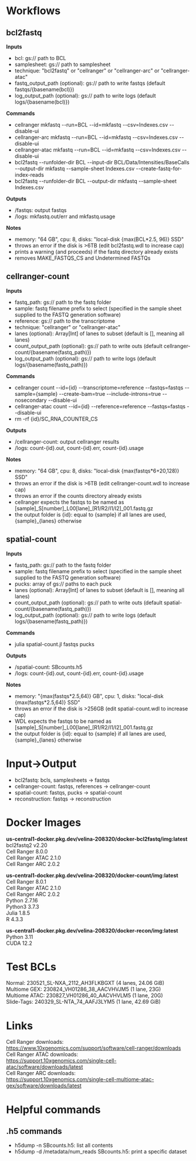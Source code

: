Workflows
=========

bcl2fastq
---------

**Inputs**  
* bcl: gs:// path to BCL  
* samplesheet: gs:// path to samplesheet  
* technique: "bcl2fastq" or "cellranger" or "cellranger-arc" or "cellranger-atac"
* fastq_output_path (optional): gs:// path to write fastqs (default fastqs/{basename(bcl)})  
* log_output_path (optional): gs:// path to write logs (default logs/{basename(bcl)})

**Commands**  
* cellranger mkfastq --run=BCL --id=mkfastq --csv=Indexes.csv --disable-ui  
* cellranger-arc mkfastq --run=BCL --id=mkfastq --csv=Indexes.csv --disable-ui  
* cellranger-atac mkfastq --run=BCL --id=mkfastq --csv=Indexes.csv --disable-ui
* bcl2fastq --runfolder-dir BCL --input-dir BCL/Data/Intensities/BaseCalls --output-dir mkfastq --sample-sheet Indexes.csv --create-fastq-for-index-reads
* bcl2fastq --runfolder-dir BCL --output-dir mkfastq --sample-sheet Indexes.csv  

**Outputs**  
* /fastqs: output fastqs  
* /logs: mkfastq.out/err and mkfastq.usage

**Notes**
* memory: "64 GB", cpu: 8, disks: "local-disk {max(BCL*2.5, 96)} SSD"  
* throws an error if the disk is >6TB (edit bcl2fastq.wdl to increase cap)  
* prints a warning (and proceeds) if the fastq directory already exists
* removes MAKE_FASTQS_CS and Undetermined FASTQs

cellranger-count
----------------

**Inputs**  
* fastq_path: gs:// path to the fastq folder  
* sample: fastq filename prefix to select (specified in the sample sheet supplied to the FASTQ generation software)  
* reference: gs:// path to the transcriptome  
* technique: "cellranger" or "cellranger-atac"  
* lanes (optional): Array[Int] of lanes to subset (default is [], meaning all lanes)  
* count_output_path (optional): gs:// path to write outs (default cellranger-count/{basename(fastq_path)})  
* log_output_path (optional): gs:// path to write logs (default logs/{basename(fastq_path)})

**Commands**  
* cellranger count --id={id} --transcriptome=reference --fastqs=fastqs --sample={sample} --create-bam=true --include-introns=true --nosecondary --disable-ui  
* cellranger-atac count --id={id} --reference=reference --fastqs=fastqs --disable-ui  
* rm -rf {id}/SC_RNA_COUNTER_CS

**Outputs**  
* /cellranger-count: output cellranger results  
* /logs: count-{id}.out, count-{id}.err, count-{id}.usage  

**Notes**
* memory: "64 GB", cpu: 8, disks: "local-disk {max(fastqs\*6+20,128)} SSD"  
* throws an error if the disk is >6TB (edit cellranger-count.wdl to increase cap)
* throws an error if the counts directory already exists
* cellranger expects the fastqs to be named as [sample]\_S[number]\_L00[lane]\_[R1/R2/I1/I2]\_001.fastq.gz
* the output folder is {id}: equal to {sample} if all lanes are used, {sample}_{lanes} otherwise

spatial-count
----------------

**Inputs**  
* fastq_path: gs:// path to the fastq folder  
* sample: fastq filename prefix to select (specified in the sample sheet supplied to the FASTQ generation software)  
* pucks: array of gs:// paths to each puck  
* lanes (optional): Array[Int] of lanes to subset (default is [], meaning all lanes)  
* count_output_path (optional): gs:// path to write outs (default spatial-count/{basename(fastq_path)})  
* log_output_path (optional): gs:// path to write logs (default logs/{basename(fastq_path)})

**Commands**  
* julia spatial-count.jl fastqs pucks  

**Outputs**  
* /spatial-count: SBcounts.h5  
* /logs: count-{id}.out, count-{id}.err, count-{id}.usage  

**Notes**
* memory: "{max(fastqs\*2.5,64)} GB", cpu: 1, disks: "local-disk {max(fastqs\*2.5,64)} SSD"  
* throws an error if the disk is >256GB (edit spatial-count.wdl to increase cap)
* WDL expects the fastqs to be named as [sample]\_S[number]\_L00[lane]\_[R1/R2/I1/I2]\_001.fastq.gz
* the output folder is {id}: equal to {sample} if all lanes are used, {sample}_{lanes} otherwise

Input→Output
====================
* bcl2fastq: bcls, samplesheets → fastqs  
* cellranger-count: fastqs, references → cellranger-count  
* spatial-count: fastqs, pucks → spatial-count
* reconstruction: fastqs → reconstruction  

Docker Images
=============
**us-central1-docker.pkg.dev/velina-208320/docker-bcl2fastq/img:latest**  
bcl2fastq2 v2.20  
Cell Ranger 8.0.0  
Cell Ranger ATAC 2.1.0  
Cell Ranger ARC 2.0.2  

**us-central1-docker.pkg.dev/velina-208320/docker-count/img:latest**  
Cell Ranger 8.0.1  
Cell Ranger ATAC 2.1.0  
Cell Ranger ARC 2.0.2  
Python 2.7.16  
Python3 3.7.3  
Julia 1.8.5  
R 4.3.3  

**us-central1-docker.pkg.dev/velina-208320/docker-recon/img:latest**  
Python 3.11  
CUDA 12.2  

# Test BCLs
Normal: 230521_SL-NXA_2112_AH3FLKBGXT (4 lanes, 24.06 GiB)  
Multiome GEX: 230824_VH01286_38_AACVHVJM5 (1 lane, 23G)  
Multiome ATAC: 230827_VH01286_40_AACVHVLM5 (1 lane, 20G)  
Slide-Tags: 240329_SL-NTA_74_AAFJ3LYM5 (1 lane, 42.69 GiB)

Links
=====
Cell Ranger downloads:  
https://www.10xgenomics.com/support/software/cell-ranger/downloads  
Cell Ranger ATAC downloads:  
https://support.10xgenomics.com/single-cell-atac/software/downloads/latest  
Cell Ranger ARC downloads:  
https://support.10xgenomics.com/single-cell-multiome-atac-gex/software/downloads/latest  

Helpful commands
================
.h5 commands
------------
* h5dump -n SBcounts.h5: list all contents
* h5dump -d /metadata/num_reads SBcounts.h5: print a specific dataset
